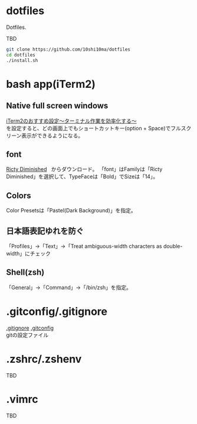# dotfiles
Dotfiles.

TBD
```bash
git clone https://github.com/10shi10ma/dotfiles
cd dotfiles
./install.sh
```

# bash app(iTerm2)
## Native full screen windows
[iTerm2のおすすめ設定〜ターミナル作業を効率化する〜](https://qiita.com/ruwatana/items/8d9c174250061721ad11)  
を設定すると、どの画面上でもショートカットキー(option + Space)でフルスクリーン表示ができるようになる。

## font
[Ricty Diminished](http://www.rs.tus.ac.jp/yyusa/ricty_diminished.html)    
からダウンロード。
「font」はFamilyは「Ricty Diminished」を選択して、TypeFaceは「Bold」でSizeは「14」。

## Colors
Color Presetsは「Pastel(Dark Background)」を指定。

## 日本語表記ゆれを防ぐ
「Profiles」→「Text」→「Treat ambiguous-width characters as double-width」にチェック

## Shell(zsh)
「General」→「Command」→「/bin/zsh」を指定。

# .gitconfig/.gitignore
[.gitignore](https://github.com/10shi10ma/dotfiles/blob/master/.gitignore) 
[.gitconfig](https://github.com/10shi10ma/dotfiles/blob/master/.gitconfig)  
gitの設定ファイル

# .zshrc/.zshenv
TBD

# .vimrc
TBD

